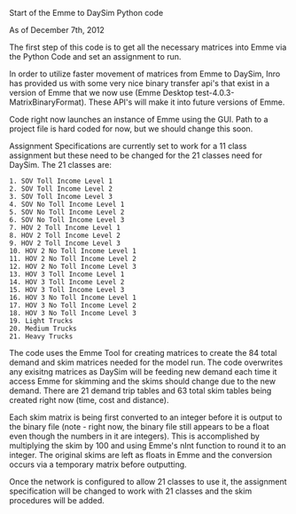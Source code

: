 Start of the Emme to DaySim Python code

As of December 7th, 2012

The first step of this code is to get all the necessary matrices into Emme via the Python Code and set an assignment to run.

In order to utilize faster movement of matrices from Emme to DaySim, Inro has provided us with some very nice binary transfer api's that exist in a version of Emme that we now use (Emme Desktop test-4.0.3-MatrixBinaryFormat).  These API's will make it into future versions of Emme.

Code right now launches an instance of Emme using the GUI.  Path to a project file is hard coded for now, but we should change this soon.

Assignment Specifications are currently set to work for a 11 class assignment but these need to be changed for the 21 classes need for DaySim.  The 21 classes are:

	1. SOV Toll Income Level 1
	2. SOV Toll Income Level 2
	3. SOV Toll Income Level 3
	4. SOV No Toll Income Level 1
	5. SOV No Toll Income Level 2
	6. SOV No Toll Income Level 3
	7. HOV 2 Toll Income Level 1
	8. HOV 2 Toll Income Level 2
	9. HOV 2 Toll Income Level 3
	10. HOV 2 No Toll Income Level 1
	11. HOV 2 No Toll Income Level 2
	12. HOV 2 No Toll Income Level 3
	13. HOV 3 Toll Income Level 1
	14. HOV 3 Toll Income Level 2
	15. HOV 3 Toll Income Level 3
	16. HOV 3 No Toll Income Level 1
	17. HOV 3 No Toll Income Level 2
	18. HOV 3 No Toll Income Level 3
	19. Light Trucks
	20. Medium Trucks
	21. Heavy Trucks

The code uses the Emme Tool for creating matrices to create the 84 total demand and skim matrices needed for the model run.  The code overwrites any exisitng matrices as DaySim will be feeding new demand each time it access Emme for skimming and the skims should change due to the new demand.  There are 21 demand trip tables and 63 total skim tables being created right now (time, cost and distance).

Each skim matrix is being first converted to an integer before it is output to the binary file (note - right now, the binary file still appears to be a float even though the numbers in it are integers).  This is accomplished by multiplying the skim by 100 and using Emme's nInt function to round it to an integer.  The original skims are left as floats in Emme and the conversion occurs via a temporary matrix before outputting.

Once the network is configured to allow 21 classes to use it, the assignment specification will be changed to work with 21 classes and the skim procedures will be added.
